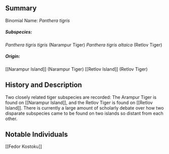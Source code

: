 ## Summary

Binomial Name: _Panthera tigris_
##### Subspecies:  
_Panthera tigris tigris_ (Narampur Tiger)
_Panthera tigris altaica_ (Retlov Tiger)
##### Origin:
[[Narampur Island]] (Narampur Tiger)
[[Retlov Island]] (Retlov Tiger)
## History and Description

Two closely related tiger subspecies are recorded: The Arampur Tiger is found on [[Narampur Island]], and the Retlov Tiger is found on [[Retlov Island]]. There is currently a large amount of scholarly debate over how two disparate subspecies came to be found on two islands so distant from each other.
## Notable Individuals

[[Fedor Kostoku]]